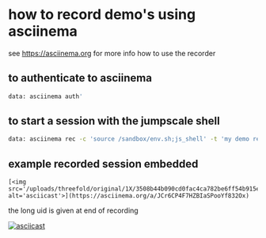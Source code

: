 # how to record demo's using asciinema

see https://asciinema.org for more info how to use the recorder

## to authenticate to asciinema

```bash
data: asciinema auth'
```

## to start a session with the jumpscale shell

```bash
data: asciinema rec -c 'source /sandbox/env.sh;js_shell' -t 'my demo recording session'
```

## example recorded session embedded

```
[<img src='/uploads/threefold/original/1X/3508b44b090cd0fac4ca782be6ff54b915eaf8a3.png' alt='asciicast'>](https://asciinema.org/a/JCr6CP4F7HZBIaSPooYf832Ox)
```

the long uid is given at end of recording

[<img src='/uploads/threefold/original/1X/3508b44b090cd0fac4ca782be6ff54b915eaf8a3.png' alt='asciicast'>](https://asciinema.org/a/JCr6CP4F7HZBIaSPooYf832Ox)